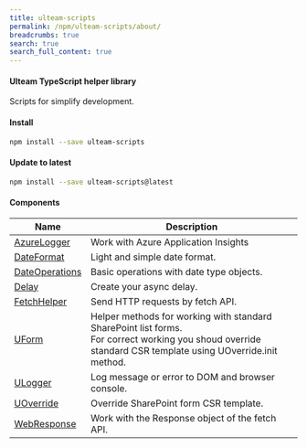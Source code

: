 ```yaml
---
title: ulteam-scripts
permalink: /npm/ulteam-scripts/about/
breadcrumbs: true
search: true
search_full_content: true
---
```


####  Ulteam TypeScript helper library

Scripts for simplify development.

#### Install

```bash
npm install --save ulteam-scripts
```

#### Update to latest

```bash
npm install --save ulteam-scripts@latest
```



#### Components

| Name | Description |
|-|-|
| [AzureLogger](/npm/ulteam-scripts/azurelogger/) | Work with Azure Application Insights |
| [DateFormat](/npm/ulteam-scripts/dateformat/) | Light and simple date format. |
| [DateOperations](/npm/ulteam-scripts/dateoperations/) | Basic operations with date type objects. |
| [Delay](/npm/ulteam-scripts/delay/) | Create your async delay. |
| [FetchHelper](/npm/ulteam-scripts/fetchhelper/) | Send HTTP requests by fetch API. |
| [UForm](/npm/ulteam-scripts/uform/) | Helper methods for working with standard SharePoint list forms.<br> For correct working you shoud override standard CSR template using UOverride.init method. |
| [ULogger](/npm/ulteam-scripts/ulogger/) | Log message or error to DOM and browser console. |
| [UOverride](/npm/ulteam-scripts/uoverride/) | Override SharePoint form CSR template. |
| [WebResponse](/npm/ulteam-scripts/webresponse/) | Work with the Response object of the fetch API. |
